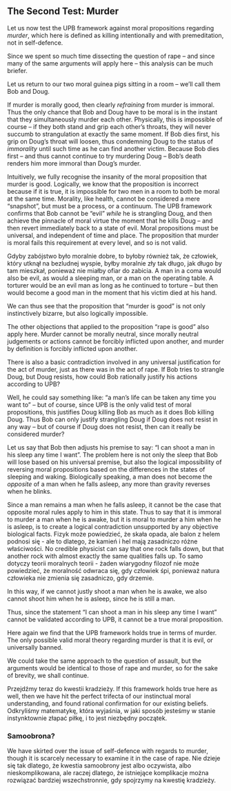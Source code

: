 ## The Second Test: Murder

Let us now test the UPB framework against moral propositions regarding *murder*, which here is defined as killing intentionally and with premeditation, not in self-defence.

Since we spent so much time dissecting the question of rape – and since many of the same arguments will apply here – this analysis can be much briefer.

Let us return to our two moral guinea pigs sitting in a room – we’ll call them Bob and Doug.

If murder is morally good, then clearly *refraining* from murder is immoral. Thus the only chance that Bob and Doug have to be moral is in the instant that they simultaneously murder each other. Physically, this is impossible of course – if they both stand and grip each other’s throats, they will never succumb to strangulation at exactly the same moment. If Bob dies first, his grip on Doug’s throat will loosen, thus condemning Doug to the status of *immorality* until such time as he can find another victim. Because Bob dies first – and thus cannot continue to try murdering Doug – Bob’s death renders him more immoral than Doug’s murder.

Intuitively, we fully recognise the insanity of the moral proposition that murder is good. Logically, we know that the proposition is incorrect because if it is true, it is impossible for two men in a room to both be moral at the same time. Morality, like health, cannot be considered a mere “snapshot”, but must be a process, or a continuum. The UPB framework confirms that Bob cannot be “evil” *while* he is strangling Doug, and then achieve the pinnacle of moral virtue the moment that he kills Doug – and then revert immediately back to a state of evil. Moral propositions must be universal, and independent of time and place. The proposition that murder is moral fails this requirement at every level, and so is not valid.

Gdyby zabójstwo było moralnie dobre, to byłoby również tak, że człowiek, który utknął na bezludnej wyspie, byłby moralnie zły tak długo, jak długo by tam mieszkał, ponieważ nie miałby ofiar do zabicia. A man in a coma would also be evil, as would a sleeping man, or a man on the operating table. A torturer would be an evil man as long as he continued to torture – but then would become a good man in the moment that his victim died at his hand.

We can thus see that the proposition that “murder is good” is not only instinctively bizarre, but also logically impossible.

The other objections that applied to the proposition “rape is good” also apply here. Murder cannot be morally neutral, since morally neutral judgements or actions cannot be forcibly inflicted upon another, and murder by definition is forcibly inflicted upon another.

There is also a basic contradiction involved in any universal justification for the act of murder, just as there was in the act of rape. If Bob tries to strangle Doug, but Doug resists, how could Bob rationally justify his actions according to UPB?

Well, he could say something like: “a man’s life can be taken any time you want to” – but of course, since UPB is the only valid test of moral propositions, this justifies Doug killing Bob as much as it does Bob killing Doug. Thus Bob can only justify strangling Doug if Doug does not resist in any way – but of course if Doug does not resist, then can it really be considered murder?

Let us say that Bob then adjusts his premise to say: “I can shoot a man in his sleep any time I want”. The problem here is not only the sleep that Bob will lose based on his universal premise, but also the logical impossibility of reversing moral propositions based on the differences in the states of sleeping and waking. Biologically speaking, a man does not become the *opposite* of a man when he falls asleep, any more than gravity reverses when he blinks.

Since a man remains a man when he falls asleep, it cannot be the case that opposite moral rules apply to him in this state. Thus to say that it is immoral to murder a man when he is awake, but it is moral to murder a him when he is asleep, is to create a logical contradiction unsupported by any objective biological facts. Fizyk może powiedzieć, że skała opada, ale balon z helem podnosi się - ale to dlatego, że kamień i hel mają zasadniczo różne właściwości. No credible physicist can say that one rock falls down, but that another rock with almost exactly the same qualities falls up. To samo dotyczy teorii moralnych teorii - żaden wiarygodny filozof nie może powiedzieć, że moralność odwraca się, gdy człowiek śpi, ponieważ natura człowieka nie zmienia się zasadniczo, gdy drzemie.

In this way, if we cannot justly shoot a man when he is awake, we also cannot shoot him when he is asleep, since he is still a man.

Thus, since the statement “I can shoot a man in his sleep any time I want” cannot be validated according to UPB, it cannot be a true moral proposition.

Here again we find that the UPB framework holds true in terms of murder. The only possible valid moral theory regarding murder is that it is evil, or universally banned.

We could take the same approach to the question of assault, but the arguments would be identical to those of rape and murder, so for the sake of brevity, we shall continue.

Przejdźmy teraz do kwestii kradzieży. If this framework holds true here as well, then we have hit the perfect trifecta of our instinctual moral understanding, and found rational confirmation for our existing beliefs. Odkryliśmy matematykę, która wyjaśnia, w jaki sposób jesteśmy w stanie instynktownie złapać piłkę, i to jest niezbędny początek.

### Samoobrona?

We have skirted over the issue of self-defence with regards to murder, though it is scarcely necessary to examine it in the case of rape. Nie dzieje się tak dlatego, że kwestia samoobrony jest albo oczywista, albo nieskomplikowana, ale raczej dlatego, że istniejące komplikacje można rozwiązać bardziej wszechstronnie, gdy spojrzymy na kwestię kradzieży.